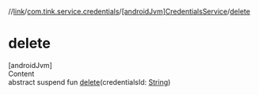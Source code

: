 //[link](../../index.md)/[com.tink.service.credentials](../index.md)/[[androidJvm]CredentialsService](index.md)/[delete](delete.md)



# delete  
[androidJvm]  
Content  
abstract suspend fun [delete](delete.md)(credentialsId: [String](https://kotlinlang.org/api/latest/jvm/stdlib/kotlin/-string/index.html))  



